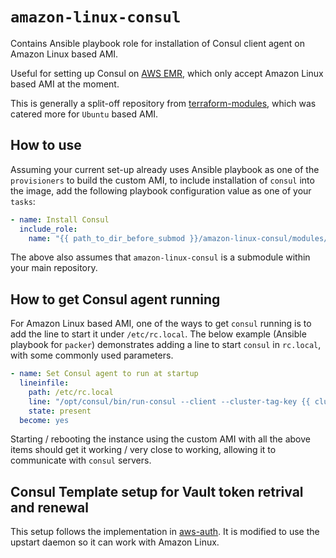 # `amazon-linux-consul`

Contains Ansible playbook role for installation of Consul client agent on
Amazon Linux based AMI.

Useful for setting up Consul on [AWS EMR](https://aws.amazon.com/emr/), which
only accept Amazon Linux based AMI at the moment.

This is generally a split-off repository from
[terraform-modules](https://github.com/GovTechSG/terraform-modules), which was
catered more for `Ubuntu` based AMI.

## How to use

Assuming your current set-up already uses Ansible playbook as one of the
`provisioners` to build the custom AMI, to include installation of `consul` into
the image, add the following playbook configuration value as one of your
`tasks`:

```yml
- name: Install Consul
  include_role:
    name: "{{ path_to_dir_before_submod }}/amazon-linux-consul/modules/core/packer/roles/consul-yum"
```

The above also assumes that `amazon-linux-consul` is a submodule within your
main repository.

## How to get Consul agent running

For Amazon Linux based AMI, one of the ways to get `consul` running is to add
the line to start it under `/etc/rc.local`. The below example (Ansible playbook
for `packer`) demonstrates adding a line to start `consul` in `rc.local`, with
some commonly used parameters.

```yml
- name: Set Consul agent to run at startup
  lineinfile:
    path: /etc/rc.local
    line: "/opt/consul/bin/run-consul --client --cluster-tag-key {{ cluster_tag_key }} --cluster-tag-value {{ cluster_tag_value }}"
    state: present
  become: yes
```

Starting / rebooting the instance using the custom AMI with all the above items
should get it working / very close to working, allowing it to communicate with
`consul` servers.

## Consul Template setup for Vault token retrival and renewal

This setup follows the implementation in [aws-auth](https://github.com/GovTechSG/terraform-modules/tree/master/modules/aws-auth).  It is modified to use the upstart daemon so it can work with Amazon Linux.
